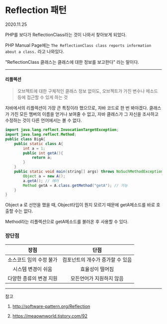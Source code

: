 # Reflection 패턴

2020.11.25

PHP를 보다가 ReflectionClass라는 것이 나와서 찾아보게 되었다.

PHP Manual Page에는 `The ReflectionClass class reports information about a class.` 라고 나와있다.

"ReflectionClass 클래스는 클래스에 대한 정보를 보고한다" 라는 말이다.

---

#### 리플렉션

> 오브젝트에 대한 구체적인 클래스 정보 없이도, 오브젝트가 가진 변수나 메소드 등에 접근할 수 있게 하는 것

자바에서의 리플렉션이 가장 큰 특징이라 했으므로, 자바 코드로 한 번 봐야겠다. 클래스가 가진 모든 멤버의 이름을 얻거나 보여줄 수 없고, 자바 클래스가 그 자신을 조사하고 수정하는 것이 다른 언어에서는 볼 수 없다.

```java
import java.lang.reflect.InvocationTargetException;
import java.lang.reflect.Method;
public class BigA{
    public static class A{
        int a = 1;
        public int getA(){
            return a;
        }
    }
    public static void main(string[] args) throws NoSuchMethodException, InvocationTargetException, IllegalAccessException{
        Object a = new A();
        a.getA(); // 에러
        Method getA = A.class.getMethod("getA"); // 가능
    }
}
```

Object a 로 선언을 했을 때, Object타입이 뭔지 모르기 때문에 getA메소드를 바로 호출할 수는 없다.

Method라는 리플렉션으로 getA메소드를 불러온 후 사용할 수 있다.



### 장단점

|          장점           |               단점               |
| :---------------------: | :------------------------------: |
| 소스코드 임의 수정 불가 | 컴포넌트의 개수가 증가할 수 있음 |
|   시스템 변경이 쉬움    |         효율성이 떨어짐          |
| 다양한 종류의 변경 지원 |     모든언어가 지원하지 않음     |





---

참고

1. http://software-pattern.org/Reflection

2. https://meaownworld.tistory.com/92